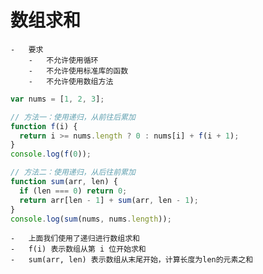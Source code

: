 # 数组求和

    -   要求
        -   不允许使用循环
        -   不允许使用标准库的函数
        -   不允许使用数组方法

```js
var nums = [1, 2, 3];

// 方法一：使用递归，从前往后累加
function f(i) {
  return i >= nums.length ? 0 : nums[i] + f(i + 1);
}
console.log(f(0));

// 方法二：使用递归，从后往前累加
function sum(arr, len) {
  if (len === 0) return 0;
  return arr[len - 1] + sum(arr, len - 1);
}
console.log(sum(nums, nums.length));
```

    -   上面我们使用了递归进行数组求和
    -   f(i) 表示数组从第 i 位开始求和
    -   sum(arr, len) 表示数组从末尾开始，计算长度为len的元素之和
